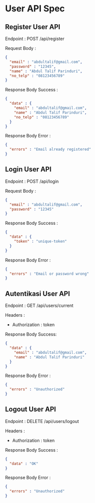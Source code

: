 # User API Spec

## Register User API

Endpoint :  POST /api/register 

Request Body :

```json
{
  "email" : "abdultalif@gmail.com",
  "password" : "12345",
  "name" : "Abdul Talif Parinduri",
  "no_telp" : "08123456789"
}
```

Response Body Success :

```json
{
  "data" : {
    "email" : "abdultalif@gmail.com",
    "name" : "Abdul Talif Parinduri",
    "no_telp" : "08123456789"
  }
}
```

Response Body Error : 

```json
{
  "errors" : "Email already registered"
}
```


## Login User API

Endpoint : POST /api/login

Request Body :

```json
{
  "email" : "abdultalif@gmail.com",
  "password" : "12345"
}
```

Response Body Success : 

```json
{
  "data" : {
    "token" : "unique-token"
  }
}
```

Response Body Error :

```json
{
  "errors" : "Email or password wrong"
}
```

## Autentikasi User API

Endpoint : GET /api/users/current

Headers :
- Authorization : token

Response Body Success:

```json
{
  "data" : {
    "email" : "abdultalif@gmail.com",
    "name" : "Abdul Talif Parinduri"
  }
}
```

Response Body Error : 

```json
{
  "errors" : "Unauthorized"
}
```


## Logout User API

Endpoint : DELETE /api/users/logout

Headers :
- Authorization : token

Response Body Success : 

```json
{
  "data" : "OK"
}
```

Response Body Error : 

```json
{
  "errors" : "Unauthorized"
}
```